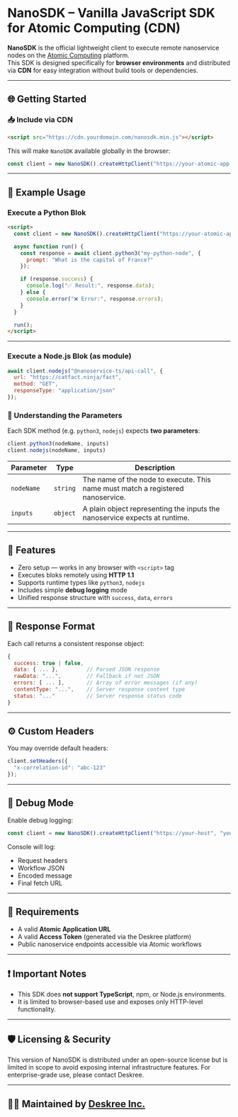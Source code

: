 
# NanoSDK – Vanilla JavaScript SDK for Atomic Computing (CDN)

**NanoSDK** is the official lightweight client to execute remote nanoservice nodes on the [Atomic Computing](https://deskree.com) platform.  
This SDK is designed specifically for **browser environments** and distributed via **CDN** for easy integration without build tools or dependencies.

---

## 🌐 Getting Started

### 📥 Include via CDN

```html
<script src="https://cdn.yourdomain.com/nanosdk.min.js"></script>
```

This will make `NanoSDK` available globally in the browser:

```js
const client = new NanoSDK().createHttpClient("https://your-atomic-app.com", "your-access-token");
```

---

## 🚀 Example Usage

### Execute a Python Blok 

```html
<script>
  const client = new NanoSDK().createHttpClient("https://your-atomic-app.com", "your-access-token");

  async function run() {
    const response = await client.python3("my-python-node", {
      prompt: "What is the capital of France?"
    });

    if (response.success) {
      console.log("✅ Result:", response.data);
    } else {
      console.error("❌ Error:", response.errors);
    }
  }

  run();
</script>
```

---

### Execute a Node.js Blok (as module)

```js
await client.nodejs("@nanoservice-ts/api-call", {
  url: "https://catfact.ninja/fact",
  method: "GET",
  responseType: "application/json"
});
```

### 📌 Understanding the Parameters

Each SDK method (e.g. `python3`, `nodejs`) expects **two parameters**:

```js
client.python3(nodeName, inputs)
client.nodejs(nodeName, inputs)
```

| Parameter     | Type      | Description                                                                 |
|---------------|-----------|-----------------------------------------------------------------------------|
| `nodeName`    | `string`  | The name of the node to execute. This name must match a registered nanoservice. |
| `inputs`      | `object`  | A plain object representing the inputs the nanoservice expects at runtime.     |

---

## 🧠 Features

- Zero setup — works in any browser with `<script>` tag
- Executes bloks remotely using **HTTP 1.1**
- Supports runtime types like `python3`, `nodejs`
- Includes simple **debug logging** mode
- Unified response structure with `success`, `data`, `errors`

---

## 🔄 Response Format

Each call returns a consistent response object:

```js
{
  success: true | false,
  data: { ... },         // Parsed JSON response
  rawData: "...",        // Fallback if not JSON
  errors: [ ... ],       // Array of error messages (if any)
  contentType: "...",    // Server response content type
  status: "..."          // Server response status code
}
```

---

## ⚙️ Custom Headers

You may override default headers:
```js
client.setHeaders({
  "x-correlation-id": "abc-123"
});
```

---

## 🧪 Debug Mode

Enable debug logging:
```js
const client = new NanoSDK().createHttpClient("https://your-host", "your-token", true);
```

Console will log:
- Request headers
- Workflow JSON
- Encoded message
- Final fetch URL

---

## 🔐 Requirements

- A valid **Atomic Application URL**
- A valid **Access Token** (generated via the Deskree platform)
- Public nanoservice endpoints accessible via Atomic workflows

---

## ❗ Important Notes

- This SDK does **not support TypeScript**, npm, or Node.js environments.
- It is limited to browser-based use and exposes only HTTP-level functionality.

---

## 🛡 Licensing & Security

This version of NanoSDK is distributed under an open-source license but is limited in scope to avoid exposing internal infrastructure features. For enterprise-grade use, please contact Deskree.

---

## 🧑‍💻 Maintained by [Deskree Inc.](https://deskree.com)
